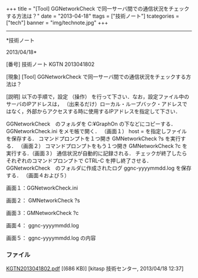 ﻿+++
title = "[Tool] GGNetworkCheck で同一サーバ間での通信状況をチェックする方法は？"
date = "2013-04-18"
ttags = ["技術ノート"]
tcategories = ["tech"]
banner = "img/technote.jpg"
+++

-----------------------------------------------------------------------------------------------------------------------------

*技術ノート

2013/04/18*


[番号]
技術ノート KGTN 2013041802

[現象]
[Tool] GGNetworkCheck で同一サーバ間での通信状況をチェックする方法は？

[説明]
以下の手順で，設定 （操作）
を行って下さい．なお，設定ファイル中のサーバのIPアドレスは，
（出来るだけ）ローカル・ループバック・アドレスではなく，外部からアクセスする時に使用するIPアドレスを指定して下さい．

GGNetworkCheck　のフォルダを C:¥GraphOn の下などにコピーする．
GGNetworkCheck.ini をメモ帳で開く． （画面１）
host = を指定しファイルを保存する．
コマンドプロンプトを１つ開き GMNetworkCheck ?s を実行する． （画面２）
コマンドプロンプトをもう１つ開き GMNetworkCheck ?c
を実行する．（画面３）
通信状況が自動的に記録される．
チェックが終了したらそれぞれのコマンドプロンプトで CTRL-C
を押し終了させる．
GGNetworkCheck　のフォルダに作成されたログ ggnc-yyyymmdd.log
を保存する． （画面４および５）

画面１：GGNetworkCheck.ini

画面２： GMNetworkCheck ?s

画面３：GMNetworkCheck ?c

画面４： ggnc-yyyymmdd.log

画面５： ggnc-yyyymmdd.log の内容


### ファイル

 
 


[KGTN2013041802.pdf](http://techreport.kitasp.net/attachments/download/1325/KGTN2013041802.pdf)
 [(686 KB)] [kitasp 技術センター, 2013/04/18
12:37]


 


 

